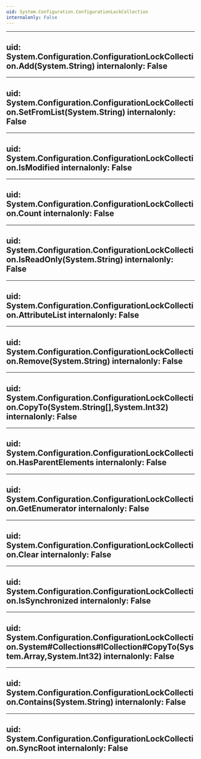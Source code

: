 ```yaml
---
uid: System.Configuration.ConfigurationLockCollection
internalonly: False
---
```


---
uid: System.Configuration.ConfigurationLockCollection.Add(System.String)
internalonly: False
---

---
uid: System.Configuration.ConfigurationLockCollection.SetFromList(System.String)
internalonly: False
---

---
uid: System.Configuration.ConfigurationLockCollection.IsModified
internalonly: False
---

---
uid: System.Configuration.ConfigurationLockCollection.Count
internalonly: False
---

---
uid: System.Configuration.ConfigurationLockCollection.IsReadOnly(System.String)
internalonly: False
---

---
uid: System.Configuration.ConfigurationLockCollection.AttributeList
internalonly: False
---

---
uid: System.Configuration.ConfigurationLockCollection.Remove(System.String)
internalonly: False
---

---
uid: System.Configuration.ConfigurationLockCollection.CopyTo(System.String[],System.Int32)
internalonly: False
---

---
uid: System.Configuration.ConfigurationLockCollection.HasParentElements
internalonly: False
---

---
uid: System.Configuration.ConfigurationLockCollection.GetEnumerator
internalonly: False
---

---
uid: System.Configuration.ConfigurationLockCollection.Clear
internalonly: False
---

---
uid: System.Configuration.ConfigurationLockCollection.IsSynchronized
internalonly: False
---

---
uid: System.Configuration.ConfigurationLockCollection.System#Collections#ICollection#CopyTo(System.Array,System.Int32)
internalonly: False
---

---
uid: System.Configuration.ConfigurationLockCollection.Contains(System.String)
internalonly: False
---

---
uid: System.Configuration.ConfigurationLockCollection.SyncRoot
internalonly: False
---
